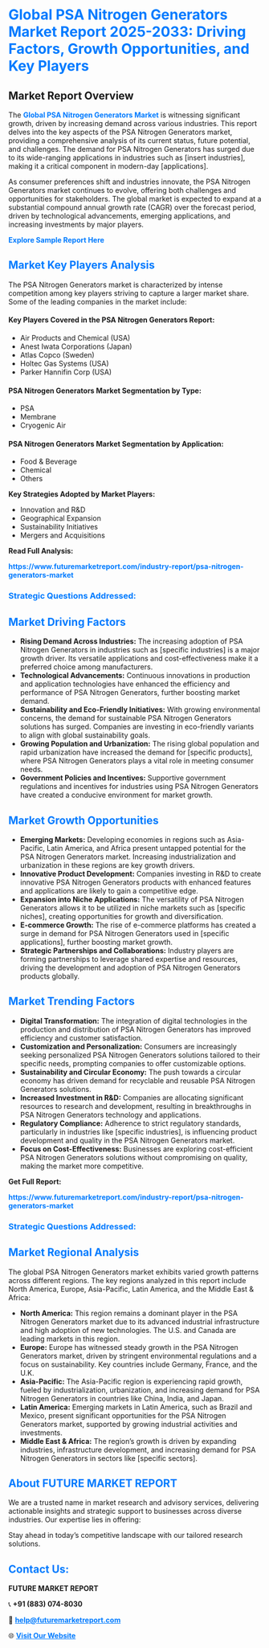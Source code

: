 <h1 style="color: #007BFF;">Global PSA Nitrogen Generators Market Report 2025-2033: Driving Factors, Growth Opportunities, and Key Players</h1>

<section id="overview">
<h2>Market Report Overview</h2>
<p>The <a href="https://www.futuremarketreport.com/industry-report/psa-nitrogen-generators-market" style="color: #007BFF; text-decoration: none;"><strong>Global PSA Nitrogen Generators Market</strong></a> is witnessing significant growth, driven by increasing demand across various industries. This report delves into the key aspects of the PSA Nitrogen Generators market, providing a comprehensive analysis of its current status, future potential, and challenges. The demand for PSA Nitrogen Generators has surged due to its wide-ranging applications in industries such as [insert industries], making it a critical component in modern-day [applications].</p>
<p>As consumer preferences shift and industries innovate, the PSA Nitrogen Generators market continues to evolve, offering both challenges and opportunities for stakeholders. The global market is expected to expand at a substantial compound annual growth rate (CAGR) over the forecast period, driven by technological advancements, emerging applications, and increasing investments by major players.</p>
</section>

<section id="overview">
<p><a href="https://www.futuremarketreport.com/request-sample/reportId=37218" style="color: #007BFF; text-decoration: none;"><strong>Explore Sample Report Here</strong></a></p>
</section>

<section id="key-players">
<h2 style="color: #007BFF;">Market Key Players Analysis</h2>
<p>The PSA Nitrogen Generators market is characterized by intense competition among key players striving to capture a larger market share. Some of the leading companies in the market include:</p>
<h4>Key Players Covered in the PSA Nitrogen Generators Report:</h4>
<ul><li>Air Products and Chemical (USA)</li><li>Anest Iwata Corporations (Japan)</li><li>Atlas Copco (Sweden)</li><li>Holtec Gas Systems (USA)</li><li>Parker Hannifin Corp (USA)</li></ul>
<h4>PSA Nitrogen Generators Market Segmentation by Type:</h4>
<ul><li>PSA</li><li>Membrane</li><li>Cryogenic Air</li></ul>

<h4>PSA Nitrogen Generators Market Segmentation by Application:</h4>
<ul><li>Food &amp; Beverage</li><li>Chemical</li><li>Others</li></ul>
<p><strong>Key Strategies Adopted by Market Players:</strong></p>
<ul>
<li>Innovation and R&D</li>
<li>Geographical Expansion</li>
<li>Sustainability Initiatives</li>
<li>Mergers and Acquisitions</li>
</ul>
</section>

<section>
<p><strong>Read Full Analysis: </strong></p><a href="https://www.futuremarketreport.com/industry-report/psa-nitrogen-generators-market" style="color: #007BFF; text-decoration: none;"><strong>https://www.futuremarketreport.com/industry-report/psa-nitrogen-generators-market</strong></a>
<h3 style="color: #007BFF;">Strategic Questions Addressed:</h3>
</section>

<section id="driving-factors">
<h2 style="color: #007BFF;">Market Driving Factors</h2>
<ul>
<li><strong>Rising Demand Across Industries:</strong> The increasing adoption of PSA Nitrogen Generators in industries such as [specific industries] is a major growth driver. Its versatile applications and cost-effectiveness make it a preferred choice among manufacturers.</li>
<li><strong>Technological Advancements:</strong> Continuous innovations in production and application technologies have enhanced the efficiency and performance of PSA Nitrogen Generators, further boosting market demand.</li>
<li><strong>Sustainability and Eco-Friendly Initiatives:</strong> With growing environmental concerns, the demand for sustainable PSA Nitrogen Generators solutions has surged. Companies are investing in eco-friendly variants to align with global sustainability goals.</li>
<li><strong>Growing Population and Urbanization:</strong> The rising global population and rapid urbanization have increased the demand for [specific products], where PSA Nitrogen Generators plays a vital role in meeting consumer needs.</li>
<li><strong>Government Policies and Incentives:</strong> Supportive government regulations and incentives for industries using PSA Nitrogen Generators have created a conducive environment for market growth.</li>
</ul>
</section>

<section id="growth-opportunities">
<h2 style="color: #007BFF;">Market Growth Opportunities</h2>
<ul>
<li><strong>Emerging Markets:</strong> Developing economies in regions such as Asia-Pacific, Latin America, and Africa present untapped potential for the PSA Nitrogen Generators market. Increasing industrialization and urbanization in these regions are key growth drivers.</li>
<li><strong>Innovative Product Development:</strong> Companies investing in R&D to create innovative PSA Nitrogen Generators products with enhanced features and applications are likely to gain a competitive edge.</li>
<li><strong>Expansion into Niche Applications:</strong> The versatility of PSA Nitrogen Generators allows it to be utilized in niche markets such as [specific niches], creating opportunities for growth and diversification.</li>
<li><strong>E-commerce Growth:</strong> The rise of e-commerce platforms has created a surge in demand for PSA Nitrogen Generators used in [specific applications], further boosting market growth.</li>
<li><strong>Strategic Partnerships and Collaborations:</strong> Industry players are forming partnerships to leverage shared expertise and resources, driving the development and adoption of PSA Nitrogen Generators products globally.</li>
</ul>
</section>

<section id="trending-factors">
<h2 style="color: #007BFF;">Market Trending Factors</h2>
<ul>
<li><strong>Digital Transformation:</strong> The integration of digital technologies in the production and distribution of PSA Nitrogen Generators has improved efficiency and customer satisfaction.</li>
<li><strong>Customization and Personalization:</strong> Consumers are increasingly seeking personalized PSA Nitrogen Generators solutions tailored to their specific needs, prompting companies to offer customizable options.</li>
<li><strong>Sustainability and Circular Economy:</strong> The push towards a circular economy has driven demand for recyclable and reusable PSA Nitrogen Generators solutions.</li>
<li><strong>Increased Investment in R&D:</strong> Companies are allocating significant resources to research and development, resulting in breakthroughs in PSA Nitrogen Generators technology and applications.</li>
<li><strong>Regulatory Compliance:</strong> Adherence to strict regulatory standards, particularly in industries like [specific industries], is influencing product development and quality in the PSA Nitrogen Generators market.</li>
<li><strong>Focus on Cost-Effectiveness:</strong> Businesses are exploring cost-efficient PSA Nitrogen Generators solutions without compromising on quality, making the market more competitive.</li>
</ul>
</section>

<section>
<p><strong>Get Full Report: </strong></p><a href="https://www.futuremarketreport.com/industry-report/psa-nitrogen-generators-market" style="color: #007BFF; text-decoration: none;"><strong>https://www.futuremarketreport.com/industry-report/psa-nitrogen-generators-market</strong></a>
<h3 style="color: #007BFF;">Strategic Questions Addressed:</h3>
</section>


<section id="regional-analysis">
<h2 style="color: #007BFF;">Market Regional Analysis</h2>
<p>The global PSA Nitrogen Generators market exhibits varied growth patterns across different regions. The key regions analyzed in this report include North America, Europe, Asia-Pacific, Latin America, and the Middle East & Africa:</p>
<ul>
<li><strong>North America:</strong> This region remains a dominant player in the PSA Nitrogen Generators market due to its advanced industrial infrastructure and high adoption of new technologies. The U.S. and Canada are leading markets in this region.</li>
<li><strong>Europe:</strong> Europe has witnessed steady growth in the PSA Nitrogen Generators market, driven by stringent environmental regulations and a focus on sustainability. Key countries include Germany, France, and the U.K.</li>
<li><strong>Asia-Pacific:</strong> The Asia-Pacific region is experiencing rapid growth, fueled by industrialization, urbanization, and increasing demand for PSA Nitrogen Generators in countries like China, India, and Japan.</li>
<li><strong>Latin America:</strong> Emerging markets in Latin America, such as Brazil and Mexico, present significant opportunities for the PSA Nitrogen Generators market, supported by growing industrial activities and investments.</li>
<li><strong>Middle East & Africa:</strong> The region’s growth is driven by expanding industries, infrastructure development, and increasing demand for PSA Nitrogen Generators in sectors like [specific sectors].</li>
</ul>
</section>

<footer>
<h2 style="color: #007BFF;">About FUTURE MARKET REPORT</h2>
<p>We are a trusted name in market research and advisory services, delivering actionable insights and strategic support to businesses across diverse industries. Our expertise lies in offering:</p>

<p>Stay ahead in today’s competitive landscape with our tailored research solutions.</p>

<h2 style="color: #007BFF;">Contact Us:</h2>
<p><strong>FUTURE MARKET REPORT</strong></p>
<p>📞 <strong>+91 (883) 074-8030</strong></p>
<p>📧 <strong><a href="mailto:help@futuremarketreport.com" style="color: #007BFF;">help@futuremarketreport.com</a></strong></p>
<p>🌐 <strong><a href="https://www.futuremarketreport.com/" style="color: #007BFF;">Visit Our Website</a></strong></p>
</footer>